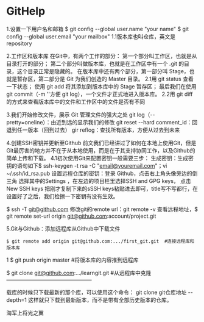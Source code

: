 # GitHelp
1.设置一下用户名和邮箱
    $ git config --global user.name "your name"
    $ git config --global user.email "your mailbox"
  1.1版本库也叫仓库，英文是repository

2.工作区和版本库
    在Git中，有两个工作的部分：
    第一个部分叫工作区，也就是从目录打开的部分；
    第二个部分叫做版本库，也就是在工作区中有一个 .git 的目录，这个目录正常是隐藏的。
    在版本库中还有两个部分，第一部分叫 Stage，也就是暂存区，第二部分是 Git 为我们创造的 Master 目录。
  2.1用 git status 查看一下状态；
       使用 git add 将其添加到版本库中的 Stage 暂存区；
       最后我们在使用 git commit（-m ''方便 git log），一个文件才正式地进入版本库。
  2.2用 git diff 的方式来查看版本库中的文件和工作区中的文件是否有不同

3.我们开始修改文件，展示 Git 管理文件的强大之处
    git log（--pretty=oneline）：由近到远的显示我们的修改
    git reset --hard comment_id：回退到任一版本（回到过去）
    gir reflog：查找所有版本，方便从过去到未来

4.创建SSH密钥并更新至Github
    前文我们已经讲过了如何在本地上使用Git，但是Git最厉害的地方并不在于从本地使用，而是在于其支持协同工作，以及Github的简单上传和下载。
  4.1初次使用Git来配置密钥一般需要三步：
      生成密钥：生成密钥的语句如下$ ssh-keygen -t rsa -C "email@youremail.com"；vi ~/.ssh/id_rsa.pub
      设置远程仓库的密钥：登录
Github，点击右上角头像旁边的倒三角
选择其中的Settings
，在左边的项目栏里选择SSH and GPG keys，
点击New SSH              keys
把刚才复制下来的sSSH keys粘贴进去即可，title写不写都行，在设置好了之后，我们检擦一下密钥有没有生效。

$ ssh -T git@github.com
      修改git的remote url：git remote -v 查看远程地址，$ git remote set-url origin git@github.com:account/project.git

5.Git与Github：添加远程库从Github中下载文件


    $ git remote add origin git@github.com:.../first_git.git  #连接远程库和版本库
1
    $ git push origin master    #将版本库的内容推到远程库

    
$ git clone git@github.com:.../learngit.git  #从远程库中克隆
————————————————

载库的时候只下载最新的那个库，可以使用这个命令：
git clone git仓库地址 --depth=1
这样就只下载到最新版本，而不是带有全部历史版本的仓库。

海军上将光之翼
